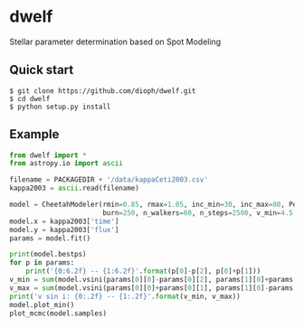 # dwelf
Stellar parameter determination based on Spot Modeling
## Quick start
    $ git clone https://github.com/dioph/dwelf.git
    $ cd dwelf
    $ python setup.py install

## Example
```python
from dwelf import *
from astropy.io import ascii

filename = PACKAGEDIR + '/data/kappaCeti2003.csv'
kappa2003 = ascii.read(filename)

model = CheetahModeler(rmin=0.85, rmax=1.05, inc_min=30, inc_max=80, Peq_min=8.0, Peq_max=10.5, lat_min=-10, lat_max=60,
                       burn=250, n_walkers=60, n_steps=2500, v_min=4.5, v_max=5.5, threshratio=1.1)
model.x = kappa2003['time']
model.y = kappa2003['flux']
params = model.fit()

print(model.bestps)
for p in params:
    print('{0:6.2f} -- {1:6.2f}'.format(p[0]-p[2], p[0]+p[1]))
v_min = sum(model.vsini(params[0][0]-params[0][2], params[1][0]+params[1][1]))/2
v_max = sum(model.vsini(params[0][0]+params[0][1], params[1][0]-params[1][2]))/2
print('v sin i: {0:.2f} -- {1:.2f}'.format(v_min, v_max))
model.plot_min()
plot_mcmc(model.samples)
```
